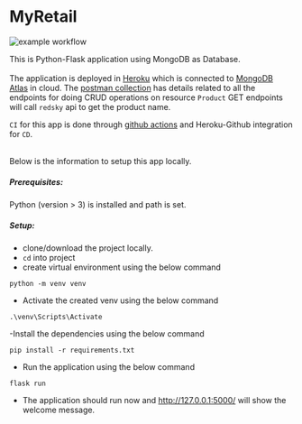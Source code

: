 # MyRetail

![example workflow](https://github.com/geethasohita/myRetail/actions/workflows/github-actions.yml/badge.svg)

This is Python-Flask application using MongoDB as Database. 
<br><br>
The application is deployed in [Heroku](https://myretailapp.herokuapp.com/) which is connected to [MongoDB Atlas](https://cloud.mongodb.com/v2/60f3634ae8541e66416796fd#clusters) in cloud.
The [postman collection](https://github.com/geethasohita/myRetail/blob/main/myretail.postman_collection.json) has details related to all the endpoints for doing CRUD operations on resource `Product`
GET endpoints will call `redsky` api to get the product name.

`CI` for this app is done through [github actions](https://github.com/geethasohita/myRetail/actions) 
and Heroku-Github integration for `CD`.

<br>
Below is the information to setup this app locally.

##### Prerequisites:
Python (version > 3) is installed and path is set.

##### Setup:

- clone/download the project locally.
- `cd` into project
-  create virtual environment using the below command
```
python -m venv venv
```
- Activate the created venv using the below command
```
.\venv\Scripts\Activate
```
-Install the dependencies using the below command
```
pip install -r requirements.txt
```
- Run the application using the below command
```
flask run
```
- The application should run now and http://127.0.0.1:5000/ will show the welcome message.
